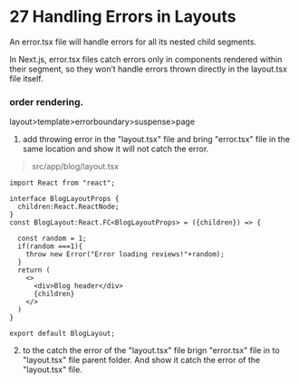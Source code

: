 # 27 Handling Errors in Layouts  

An error.tsx file will handle errors for all its nested child segments.  

In Next.js, error.tsx files catch errors only in components rendered within their segment, so they won’t handle errors thrown directly in the layout.tsx file itself.

### order rendering.
layout>template>errorboundary>suspense>page

1. add throwing error in the "layout.tsx" file and bring "error.tsx" file in the same location and show it will not catch the error.   
>src/app/blog/layout.tsx   
```tsx 
import React from "react";

interface BlogLayoutProps {
  children:React.ReactNode;
}
const BlogLayout:React.FC<BlogLayoutProps> = ({children}) => {

  const random = 1;
  if(random ===1){
    throw new Error("Error loading reviews!"+random);
  }
  return (
    <>
      <div>Blog header</div>
      {children}
    </>
  ) 
}

export default BlogLayout;
```

2. to the catch the error of the "layout.tsx" file brign "error.tsx" file in to "layout.tsx" file parent folder. And show it catch the error of the "layout.tsx" file.   
